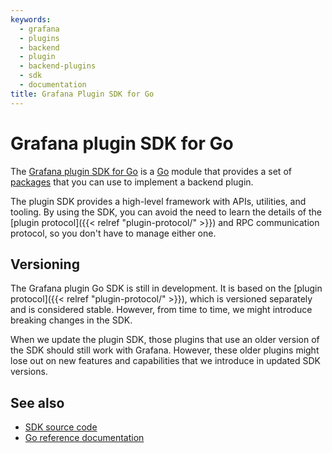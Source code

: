 ```yaml
---
keywords:
  - grafana
  - plugins
  - backend
  - plugin
  - backend-plugins
  - sdk
  - documentation
title: Grafana Plugin SDK for Go
---
```


# Grafana plugin SDK for Go

The [Grafana plugin SDK for Go](https://pkg.go.dev/mod/github.com/grafana/grafana-plugin-sdk-go?tab=overview) is a [Go](https://golang.org/) module that provides a set of [packages](https://pkg.go.dev/mod/github.com/grafana/grafana-plugin-sdk-go?tab=packages) that you can use to implement a backend plugin.

The plugin SDK provides a high-level framework with APIs, utilities, and tooling. By using the SDK, you can avoid the need to learn the details of the [plugin protocol]({{< relref "plugin-protocol/" >}}) and RPC communication protocol, so you don't have to manage either one.

## Versioning

The Grafana plugin Go SDK is still in development. It is based on the [plugin protocol]({{< relref "plugin-protocol/" >}}), which is versioned separately and is considered stable. However, from time to time, we might introduce breaking changes in the SDK.

When we update the plugin SDK, those plugins that use an older version of the SDK should still work with Grafana. However, these older plugins might lose out on new features and capabilities that we introduce in updated SDK versions.

## See also

- [SDK source code](https://github.com/grafana/grafana-plugin-sdk-go)
- [Go reference documentation](https://pkg.go.dev/github.com/grafana/grafana-plugin-sdk-go)
